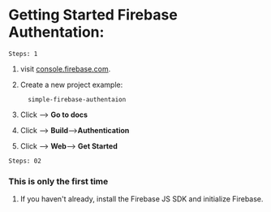 # Getting Started Firebase Authentation:

`Steps: 1`

1. visit  [console.firebase.com](https://console.firebase.google.com/u/0/).
2. Create a new project example: 

         simple-firebase-authentaion
3. Click --> **Go to docs**
4. Click --> **Build**-->**Authentication**
5. Click --> **Web**--> **Get Started**

`Steps: 02`
### This is only the first time 



1. If you haven't already, install the Firebase JS SDK and initialize Firebase.
